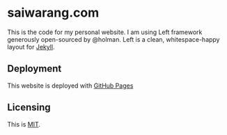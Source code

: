 # saiwarang.com

This is the code for my personal website. I am using Left framework generously open-sourced by @holman. Left is a clean, whitespace-happy layout for [Jekyll](https://github.com/mojombo/jekyll).

## Deployment

This website is deployed with [GitHub Pages](http://pages.github.com)

## Licensing

This is [MIT](https://github.com/holman/left/blob/master/LICENSE).

